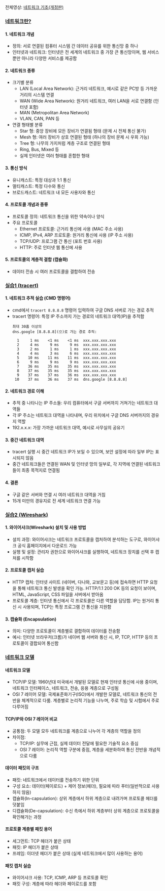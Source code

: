 전체영상: [네트워크 기초(개정판)](https://www.youtube.com/playlist?list=PL0d8NnikouEWcF1jJueLdjRIC4HsUlULi)

### [네트워크란?](https://youtu.be/Av9UFzl_wis?list=PL0d8NnikouEWcF1jJueLdjRIC4HsUlULi)

#### 1. 네트워크 개념
- 정의: 서로 연결된 컴퓨터 시스템 간 데이터 공유를 위한 통신망 중 하나
- 인터넷과 네트워크: 인터넷은 전 세계의 네트워크 중 가장 큰 통신망이며, 웹 서비스뿐만 아니라 다양한 서비스를 제공함

#### 2. 네트워크 종류
- 크기별 분류
  - LAN (Local Area Network): 근거리 네트워크, 예시로 같은 PC방 등 가까운 거리의 시스템 연결
  - WAN (Wide Area Network): 원거리 네트워크, 여러 LAN을 서로 연결함 (인터넷 포함)
  - MAN (Metropolitan Area Network)
  - VLAN, CAN, PAN 등
- 연결 형태별 분류
  - Star 형: 중앙 장비에 모든 장비가 연결됨 형태 (문제 시 전체 통신 불가)
  - Mesh 형: 여러 장비가 상호 연결된 형태 (하나의 장비 문제 시 우회 가능)
  - Tree 형: 나무의 가지처럼 계층 구조로 연결된 형태
  - Ring, Bus, Mixed 등
  - 실제 인터넷은 여러 형태를 혼합한 형태

#### 3. 통신 방식
- 유니캐스트: 특정 대상과 1:1 통신
- 멀티캐스트: 특정 다수와 통신
- 브로드캐스트: 네트워크 내 모든 사용자와 통신

#### 4. 프로토콜 개념과 종류
- 프로토콜 정의: 네트워크 통신을 위한 약속이나 양식
- 주요 프로토콜
  - Ethernet 프로토콜: 근거리 통신에 사용 (MAC 주소 사용)
  - ICMP, IPv4, ARP 프로토콜: 원거리 통신에 사용 (IP 주소 사용)
  - TCP/UDP: 프로그램 간 통신 (포트 번호 사용)
  - HTTP: 주로 인터넷 웹 통신에 사용

#### 5. 프로토콜의 계층적 결합 (캡슐화)
- 데이터 전송 시 여러 프로토콜을 결합하여 전송


### [실습1 (tracert)](https://youtu.be/paJf7JbBWqY?list=PL0d8NnikouEWcF1jJueLdjRIC4HsUlULi)

#### 1. 네트워크 추적 실습 (CMD 명령어)
- cmd에서 `tracert 8.8.8.8` 명령어 입력하여 구글 DNS 서버로 가는 경로 추적
- tracert 명령어: 특정 IP 주소까지 가는 경로의 네트워크 대역(IP)을 추적함
  ```
  최대 30홉 이상의
  dns.google [8.8.8.8](으)로 가는 경로 추적:
  
    1     1 ms    <1 ms    <1 ms  xxx.xxx.xxx.xxx
    2     4 ms     9 ms     9 ms  xxx.xxx.xxx.xxx
    3     2 ms     1 ms     1 ms  xxx.xxx.xxx.xxx
    4     4 ms     3 ms     6 ms  xxx.xxx.xxx.xxx
    5    10 ms    11 ms    11 ms  xxx.xxx.xxx.xxx
    6     9 ms     9 ms     9 ms  xxx.xxx.xxx.xxx
    7    36 ms    35 ms    35 ms  xxx.xxx.xxx.xxx
    8    37 ms    35 ms    35 ms  xxx.xxx.xxx.xxx
    9    37 ms    37 ms    36 ms  xxx.xxx.xxx.xxx
   10    37 ms    36 ms    37 ms  dns.google [8.8.8.8]
  ```

#### 2. 네트워크 경로 이해
- 추적 중 나타나는 IP 주소들: 우리 컴퓨터에서 구글 서버까지 거쳐가는 네트워크 대역들
- 각 IP 주소는 네트워크 대역을 나타내며, 우리 위치에서 구글 DNS 서버까지의 경유지 역할
- 192.x.x.x: 가장 가까운 네트워크 대역, 예시로 사무실의 공유기

#### 3. 중간 네트워크 대역
- tracert 실행 시 중간 네트워크 IP가 보일 수 있으며, 보안 설정에 따라 일부 IP는 표시되지 않음
- 중간 네트워크들은 연결된 WAN 및 인터넷 망의 일부로, 각 지역에 연결된 네트워크들이 최종 목적지로 연결됨

#### 4. 결론
- 구글 같은 서버와 연결 시 여러 네트워크 대역을 거침
- 15개 미만의 경유지로 전 세계 네트워크 연결 가능

### [실습2 (Wireshark)](https://youtu.be/vBrQ3yzerMg?list=PL0d8NnikouEWcF1jJueLdjRIC4HsUlULi)

#### 1. 와이어샤크(Wireshark) 설치 및 사용 방법
- 설치 과정: 와이어샤크는 네트워크 프로토콜을 캡처하여 분석하는 도구로, 와이어샤크 공식 홈페이지에서 다운로드 가능
- 실행 및 설정: 관리자 권한으로 와이어샤크를 실행하여, 네트워크 장치를 선택 후 캡처를 시작함

#### 2. 프로토콜 캡처 실습
- HTTP 캡처: 인터넷 사이트 (네이버, 다나와, 교보문고 등)에 접속하면 HTTP 요청을 통해 네트워크 통신 발생을 확인 가능. HTTP/1.1 200 OK 등의 요청이 보이며, HTML, JavaScript, CSS 파일을 서버에서 받아옴
- 프로토콜 계층: 인터넷 통신에서 각 프로토콜은 다른 역할을 담당함. IP는 원거리 통신 시 사용되며, TCP는 특정 프로그램 간 통신을 지원함

#### 3. 캡슐화 (Encapsulation)
- 의미: 다양한 프로토콜이 계층별로 결합하여 데이터를 전송함
- 예시: 인터넷 브라우저(크롬)가 네이버 웹 서버와 통신 시, IP, TCP, HTTP 등의 프로토콜이 결합되어 통신함

### [네트워크 모델](https://youtu.be/y9nlT52SAcg?list=PL0d8NnikouEWcF1jJueLdjRIC4HsUlULi)

#### 네트워크 모델
- TCP/IP 모델: 1960년대 미국에서 개발된 모델로 현재 인터넷 통신에 사용 중이며, 네트워크 인터페이스, 네트워크, 전송, 응용 계층으로 구성됨
- OSI 7 레이어 모델: 국제표준화기구(ISO)에서 개발한 모델로, 네트워크 통신의 전반을 체계적으로 다룸. 계층별로 논리적 기능을 나누며, 주로 학습 및 시험에서 주로 다루어짐

#### TCP/IP와 OSI 7 레이어 비교
- 공통점: 두 모델 모두 네트워크를 계층으로 나누어 각 계층의 역할을 정의
- 차이점:
  - TCP/IP: 실무에 근접, 실제 데이터 전달에 필요한 기술적 요소 중심
  - OSI 7 레이어: 논리적 역할 구분에 중점, 계층을 세분화하여 통신 전반을 개념적으로 다룸

#### 데이터 패킷의 구조
- 패킷: 네트워크에서 데이터를 전송하기 위한 단위
- 구성 요소: 데이터(페이로드) + 제어 정보(헤더), 필요에 따라 푸터(일반적으로 사용하지 않음)
- 캡슐화(In-capsulation): 상위 계층에서 하위 계층으로 내려가며 프로토콜 헤더를 덧붙임
- 디캡슐화(De-capsulation): 수신 측에서 하위 계층부터 상위 계층으로 프로토콜을 확인해가는 과정

#### 프로토콜 계층별 패킷 용어
- 세그먼트: TCP 헤더가 붙은 상태
- 패킷: IP 헤더가 붙은 상태
- 프레임: 이더넷 헤더가 붙은 상태 (실제 네트워크에서 많이 사용하는 용어)

#### 패킷 캡처 실습
- 와이어샤크 사용: TCP, ICMP, ARP 등 프로토콜 확인
- 패킷 구성: 계층에 따라 헤더와 페이로드를 포함
